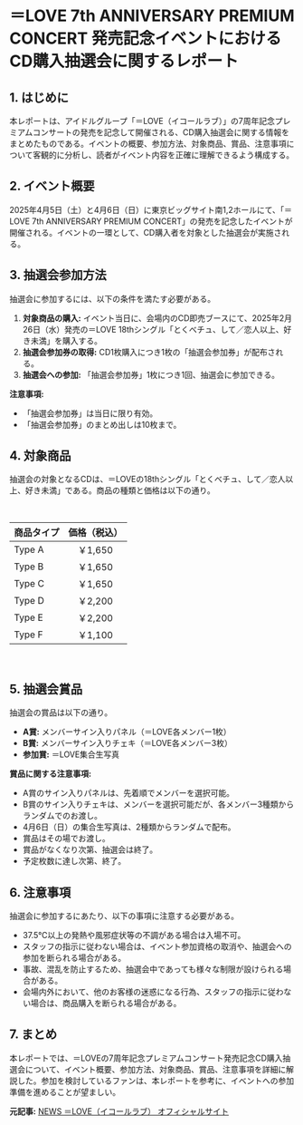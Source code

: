 # ＝LOVE 7th ANNIVERSARY PREMIUM CONCERT 発売記念イベントにおけるCD購入抽選会に関するレポート

## 1. はじめに

本レポートは、アイドルグループ「＝LOVE（イコールラブ）」の7周年記念プレミアムコンサートの発売を記念して開催される、CD購入抽選会に関する情報をまとめたものである。イベントの概要、参加方法、対象商品、賞品、注意事項について客観的に分析し、読者がイベント内容を正確に理解できるよう構成する。

## 2. イベント概要

2025年4月5日（土）と4月6日（日）に東京ビッグサイト南1,2ホールにて、「＝LOVE 7th ANNIVERSARY PREMIUM CONCERT」の発売を記念したイベントが開催される。イベントの一環として、CD購入者を対象とした抽選会が実施される。

## 3. 抽選会参加方法

抽選会に参加するには、以下の条件を満たす必要がある。

1. **対象商品の購入:** イベント当日に、会場内のCD即売ブースにて、2025年2月26日（水）発売の＝LOVE 18thシングル「とくべチュ、して／恋人以上、好き未満」を購入する。
2. **抽選会参加券の取得:** CD1枚購入につき1枚の「抽選会参加券」が配布される。
3. **抽選会への参加:** 「抽選会参加券」1枚につき1回、抽選会に参加できる。

**注意事項:**

* 「抽選会参加券」は当日に限り有効。
* 「抽選会参加券」のまとめ出しは10枚まで。

## 4. 対象商品

抽選会の対象となるCDは、＝LOVEの18thシングル「とくべチュ、して／恋人以上、好き未満」である。商品の種類と価格は以下の通り。

<br>

| 商品タイプ | 価格（税込） |
| :---------- | :----------: |
| Type A | ￥1,650 |
| Type B | ￥1,650 |
| Type C | ￥1,650 |
| Type D | ￥2,200 |
| Type E | ￥2,200 |
| Type F | ￥1,100 |

<br>

## 5. 抽選会賞品

抽選会の賞品は以下の通り。

* **A賞:** メンバーサイン入りパネル（＝LOVE各メンバー1枚）
* **B賞:** メンバーサイン入りチェキ（＝LOVE各メンバー3枚）
* **参加賞:** ＝LOVE集合生写真

**賞品に関する注意事項:**

* A賞のサイン入りパネルは、先着順でメンバーを選択可能。
* B賞のサイン入りチェキは、メンバーを選択可能だが、各メンバー3種類からランダムでのお渡し。
* 4月6日（日）の集合生写真は、2種類からランダムで配布。
* 賞品はその場でお渡し。
* 賞品がなくなり次第、抽選会は終了。
* 予定枚数に達し次第、終了。

## 6. 注意事項

抽選会に参加するにあたり、以下の事項に注意する必要がある。

* 37.5℃以上の発熱や風邪症状等の不調がある場合は入場不可。
* スタッフの指示に従わない場合は、イベント参加資格の取消や、抽選会への参加を断られる場合がある。
* 事故、混乱を防止するため、抽選会中であっても様々な制限が設けられる場合がある。
* 会場内外において、他のお客様の迷惑になる行為、スタッフの指示に従わない場合は、商品購入を断られる場合がある。

## 7. まとめ

本レポートでは、＝LOVEの7周年記念プレミアムコンサート発売記念CD購入抽選会について、イベント概要、参加方法、対象商品、賞品、注意事項を詳細に解説した。参加を検討しているファンは、本レポートを参考に、イベントへの参加準備を進めることが望ましい。


**元記事:** [NEWS ＝LOVE（イコールラブ） オフィシャルサイト](https://equal-love.jp/news/detail/9849)